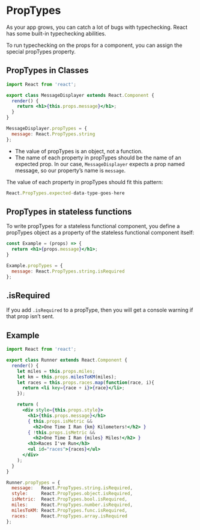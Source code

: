 # PropTypes

As your app grows, you can catch a lot of bugs with typechecking. React has some built-in typechecking abilities.

To run typechecking on the props for a component, you can assign the special propTypes property.

## PropTypes in Classes

```jsx
import React from 'react';

export class MessageDisplayer extends React.Component {
  render() {
    return <h1>{this.props.message}</h1>;
  }
}

MessageDisplayer.propTypes = {
  message: React.PropTypes.string
};
```

- The value of propTypes is an object, not a function.
- The name of each property in propTypes should be the name of an expected prop. In our case, `MessageDisplayer` expects a prop named message, so our property’s name is `message`.

The value of each property in propTypes should fit this pattern:

```jsx
React.PropTypes.expected-data-type-goes-here
```

## PropTypes in stateless functions

To write propTypes for a stateless functional component, you define a propTypes object as a property of the stateless functional component itself:

```jsx
const Example = (props) => {
  return <h1>{props.message}</h1>;
}

Example.propTypes = {
  message: React.PropTypes.string.isRequired
};
```

## .isRequired

If you add `.isRequired` to a propType, then you will get a console warning if that prop isn’t sent.

## Example

```jsx
import React from 'react';

export class Runner extends React.Component {
  render() {
    let miles = this.props.miles;
    let km = this.props.milesToKM(miles);
    let races = this.props.races.map(function(race, i){
      return <li key={race + i}>{race}</li>;
    });

    return (
      <div style={this.props.style}>
        <h1>{this.props.message}</h1>
        { this.props.isMetric && 
          <h2>One Time I Ran {km} Kilometers!</h2> }
        { !this.props.isMetric && 
          <h2>One Time I Ran {miles} Miles!</h2> }
        <h3>Races I've Run</h3>
        <ul id="races">{races}</ul>
      </div>
    );
  }
}

Runner.propTypes = {
  message:   React.PropTypes.string.isRequired,
  style:     React.PropTypes.object.isRequired,
  isMetric:  React.PropTypes.bool.isRequired,
  miles:     React.PropTypes.number.isRequired,
  milesToKM: React.PropTypes.func.isRequired,
  races:     React.PropTypes.array.isRequired
};
```
